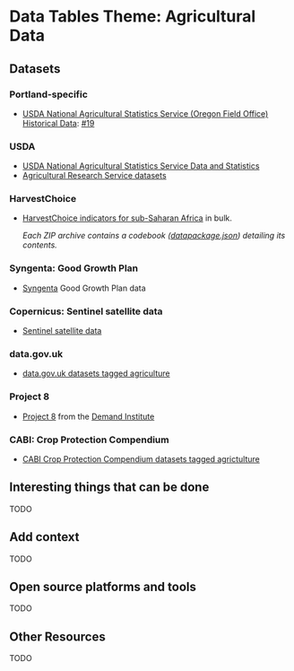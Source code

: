 # Data Tables Theme: Agricultural Data

## Datasets

### Portland-specific

* [USDA National Agricultural Statistics Service (Oregon Field Office) Historical Data](https://www.nass.usda.gov/Statistics_by_State/Oregon/Publications/Historical_Data/): [#19](../../issues/19)

### USDA
* [USDA National Agricultural Statistics Service Data and Statistics](https://www.nass.usda.gov/Data_and_Statistics/index.php)
* [Agricultural Research Service datasets](https://www.ars.usda.gov/research/datasets/)

### HarvestChoice

* [HarvestChoice indicators for sub-Saharan Africa](http://harvestchoice.org/page/bulk)
  in bulk.

  *Each ZIP archive contains a codebook
  ([datapackage.json](http://specs.frictionlessdata.io/data-package/))
  detailing its contents.*

### Syngenta: Good Growth Plan

* [Syngenta](http://www.syngenta.com/) Good Growth Plan data

### Copernicus: Sentinel satellite data

* [Sentinel satellite data](http://copernicus.eu/)

### data.gov.uk

* [data.gov.uk datasets tagged agriculture](https://data.gov.uk/data/search?q=agriculture)

### Project 8

* [Project 8](http://demandinstitute.org/projects/project-8/) from the [Demand Institute](http://demandinstitute.org/)

### CABI: Crop Protection Compendium

* [CABI Crop Protection Compendium datasets tagged agrictulture](http://www.cabi.org/cpc/search/?q=agriculture)

## Interesting things that can be done

TODO

## Add context

TODO

## Open source platforms and tools

TODO

## Other Resources

TODO
